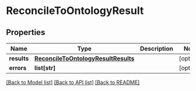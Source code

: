 # ReconcileToOntologyResult

## Properties
Name | Type | Description | Notes
------------ | ------------- | ------------- | -------------
**results** | [**ReconcileToOntologyResultResults**](ReconcileToOntologyResultResults.md) |  | [optional] 
**errors** | **list[str]** |  | [optional] 

[[Back to Model list]](../README.md#documentation-for-models) [[Back to API list]](../README.md#documentation-for-api-endpoints) [[Back to README]](../README.md)

